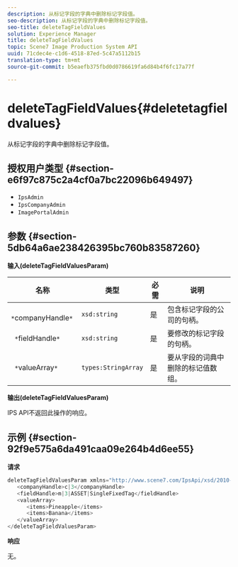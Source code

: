 ```yaml
---
description: 从标记字段的字典中删除标记字段值。
seo-description: 从标记字段的字典中删除标记字段值。
seo-title: deleteTagFieldValues
solution: Experience Manager
title: deleteTagFieldValues
topic: Scene7 Image Production System API
uuid: 71cdec4e-c1d6-4518-87ed-5c47a5112b15
translation-type: tm+mt
source-git-commit: b5eaefb375fbd0d0786619fa6d84b4f6fc17a77f

---
```



# deleteTagFieldValues{#deletetagfieldvalues}

从标记字段的字典中删除标记字段值。

## 授权用户类型 {#section-e6f97c875c2a4cf0a7bc22096b649497}

* `IpsAdmin`
* `IpsCompanyAdmin`
* `ImagePortalAdmin`

## 参数 {#section-5db64a6ae238426395bc760b83587260}

**输入(deleteTagFieldValuesParam)**

| 名称 | 类型 | 必需 | 说明 |
|---|---|---|---|
| ` *`companyHandle`*` | `xsd:string` | 是 | 包含标记字段的公司的句柄。 |
| ` *`fieldHandle`*` | `xsd:string` | 是 | 要修改的标记字段的句柄。 |
| ` *`valueArray`*` | `types:StringArray` | 是 | 要从字段的词典中删除的标记值数组。 |

**输出(deleteTagFieldValuesParam)**

IPS API不返回此操作的响应。

## 示例 {#section-92f9e575a6da491caa09e264b4d6ee55}

**请求**

```java
deleteTagFieldValuesParam xmlns="http://www.scene7.com/IpsApi/xsd/2010-01-31">
   <companyHandle>c|3</companyHandle>
   <fieldHandle>m|3|ASSET|SingleFixedTag</fieldHandle>
   <valueArray>
      <items>Pineapple</items>
      <items>Banana</items>
   </valueArray>
</deleteTagFieldValuesParam>
```

**响应**

无。
